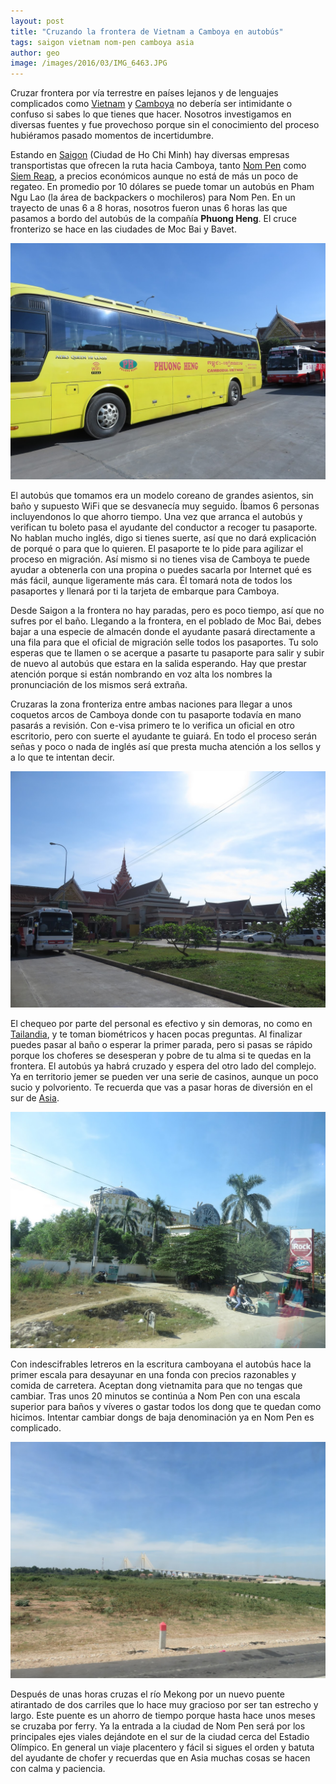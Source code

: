 ```yaml
---
layout: post
title: "Cruzando la frontera de Vietnam a Camboya en autobús"
tags: saigon vietnam nom-pen camboya asia
author: geo
image: /images/2016/03/IMG_6463.JPG
---
```


Cruzar frontera por vía terrestre en países lejanos y de lenguajes complicados como [Vietnam](/tag/vietnam) y [Camboya](/tag/camboya) no debería ser intimidante o confuso si sabes lo que tienes que hacer. Nosotros investigamos en diversas fuentes y fue provechoso porque sin el conocimiento del proceso hubiéramos pasado momentos de incertidumbre. 

Estando en [Saigon](/tag/saigon) (Ciudad de Ho Chi Minh) hay diversas empresas transportistas que ofrecen la ruta hacia Camboya, tanto [Nom Pen](/tag/nom-pen) como [Siem Reap](/tag/siem-reap), a precios económicos aunque no está de más un poco de regateo. En promedio por 10 dólares se puede tomar un autobús en Pham Ngu Lao (la área de backpackers o mochileros) para Nom Pen. En un trayecto de unas 6 a 8 horas, nosotros fueron unas 6 horas las que pasamos a bordo del autobús de la compañía **Phuong Heng**. El cruce fronterizo se hace en las ciudades de Moc Bai y Bavet. 

![Flamante autobús amarillo fronterizo](/images/2016/03/IMG_6448.JPG)

El autobús que tomamos era un modelo coreano de grandes asientos, sin baño y supuesto WiFi que se desvanecía muy seguido. Íbamos 6 personas incluyendonos lo que ahorro tiempo. Una vez que arranca el autobús y verifican tu boleto pasa el ayudante del conductor a recoger tu pasaporte. No hablan mucho inglés, digo si tienes suerte, así que no dará explicación de porqué o para que lo quieren. El pasaporte te lo pide para agilizar el proceso en migración. Así mismo si no tienes visa de Camboya te puede ayudar a obtenerla con una propina o puedes sacarla por Internet qué es más fácil, aunque ligeramente más cara. Él tomará nota de todos los pasaportes y llenará por ti la tarjeta de embarque para Camboya. 

Desde Saigon a la frontera no hay paradas, pero es poco tiempo, así que no sufres por el baño. Llegando a la frontera, en el poblado de Moc Bai, debes bajar a una especie de almacén donde el ayudante pasará directamente a una fila para que el oficial de migración selle todos los pasaportes. Tu solo esperas que te llamen o se acerque a pasarte tu pasaporte para salir y subir de nuevo al autobús que estara en la salida esperando. Hay que prestar atención porque si están nombrando en voz alta los nombres la pronunciación de los mismos será extraña.

Cruzaras la zona fronteriza entre ambas naciones para llegar a unos coquetos arcos de Camboya donde con tu pasaporte todavía en mano pasarás a revisión. Con e-visa primero te lo verifica un oficial en otro escritorio, pero con suerte el ayudante te guiará. En todo el proceso serán señas y poco o nada de inglés así que presta mucha atención a los sellos y a lo que te intentan decir.

![Fuera de migración en Bavet, Camboya](/images/2016/03/IMG_6445.JPG)

El chequeo por parte del personal es efectivo y sin demoras, no como en [Tailandia](/tag/tailandia), y te toman biométricos y hacen pocas preguntas. Al finalizar puedes pasar al baño o esperar la primer parada, pero si pasas se rápido porque los choferes se desesperan y pobre de tu alma si te quedas en la frontera. El autobús ya habrá cruzado y espera del otro lado del complejo. Ya en territorio jemer se pueden ver una serie de casinos, aunque un poco sucio y polvoriento. Te recuerda que vas a pasar horas de diversión en el sur de [Asia](/tag/asia). 

![Casinos fronterizos, diversión estilo Vegas en escenarios rurales](/images/2016/03/IMG_6450.JPG)

Con indescifrables letreros en la escritura camboyana el autobús hace la primer escala para desayunar en una fonda con precios razonables y comida de carretera. Aceptan dong vietnamita para que no tengas que cambiar. Tras unos 20 minutos se continúa a Nom Pen con una escala superior para baños y víveres o gastar todos los dong que te quedan como hicimos. Intentar cambiar dongs de baja denominación ya en Nom Pen es complicado.

![Puente para cruzar el famoso río Mekong](/images/2016/03/IMG_6456.JPG)

Después de unas horas cruzas el río Mekong por un nuevo puente atirantado de dos carriles que lo hace muy gracioso por ser tan estrecho y largo. Este puente es un ahorro de tiempo porque hasta hace unos meses se cruzaba por ferry. Ya la entrada a la ciudad de Nom Pen será por los principales ejes viales dejándote en el sur de la ciudad cerca del Estadio Olímpico. En general un viaje placentero y fácil si sigues el orden y batuta del ayudante de chofer y recuerdas que en Asia muchas cosas se hacen con calma y paciencia.
